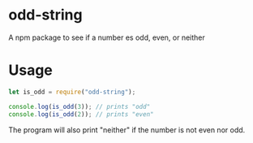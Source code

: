 # odd-string
A npm package to see if a number es odd, even, or neither


# Usage

```javascript
let is_odd = require("odd-string");

console.log(is_odd(3)); // prints "odd"
console.log(is_odd(2)); // prints "even"
```

The program will also print "neither" if the number is not even nor odd.
